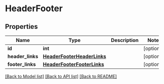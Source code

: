 # HeaderFooter

## Properties
Name | Type | Description | Notes
------------ | ------------- | ------------- | -------------
**id** | **int** |  | [optional] 
**header_links** | [**HeaderFooterHeaderLinks**](HeaderFooterHeaderLinks.md) |  | [optional] 
**footer_links** | [**HeaderFooterFooterLinks**](HeaderFooterFooterLinks.md) |  | [optional] 

[[Back to Model list]](../README.md#documentation-for-models) [[Back to API list]](../README.md#documentation-for-api-endpoints) [[Back to README]](../README.md)


